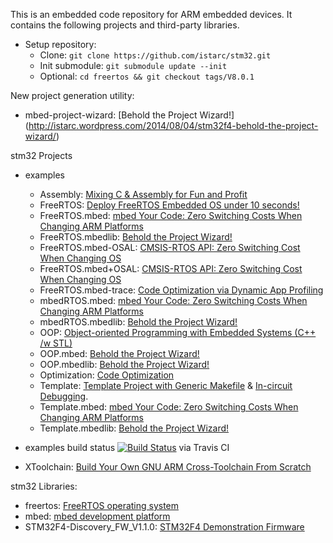 This is an embedded code repository for ARM embedded devices. It contains the following projects and third-party libraries.

* Setup repository:
	* Clone: `git clone https://github.com/istarc/stm32.git`
	* Init submodule: `git submodule update --init`
	* Optional: `cd freertos && git checkout tags/V8.0.1`

New project generation utility:
* mbed-project-wizard: [Behold the Project Wizard!] (http://istarc.wordpress.com/2014/08/04/stm32f4-behold-the-project-wizard/)

stm32 Projects 
* examples
	* Assembly: [Mixing C & Assembly for Fun and Profit](http://istarc.wordpress.com/2014/08/07/stay-tuned/)
	* FreeRTOS: [Deploy FreeRTOS Embedded OS under 10 seconds!](http://istarc.wordpress.com/2014/08/07/stay-tuned/)
	* FreeRTOS.mbed: [mbed Your Code: Zero Switching Costs When Changing ARM Platforms](http://istarc.wordpress.com/2014/07/28/stm32f4-mbed-your-code/)
	* FreeRTOS.mbedlib: [Behold the Project Wizard!](http://istarc.wordpress.com/2014/08/04/stm32f4-behold-the-project-wizard/)
	* FreeRTOS.mbed-OSAL: [CMSIS-RTOS API: Zero Switching Cost When Changing OS](http://istarc.wordpress.com/2014/08/07/stay-tuned/)
	* FreeRTOS.mbed+OSAL: [CMSIS-RTOS API: Zero Switching Cost When Changing OS](http://istarc.wordpress.com/2014/08/07/stay-tuned/)
	* FreeRTOS.mbed-trace: [Code Optimization via Dynamic App Profiling](http://istarc.wordpress.com/2014/08/07/stay-tuned/)
	* mbedRTOS.mbed: [mbed Your Code: Zero Switching Costs When Changing ARM Platforms](http://istarc.wordpress.com/2014/07/28/stm32f4-mbed-your-code/)
	* mbedRTOS.mbedlib: [Behold the Project Wizard!](http://istarc.wordpress.com/2014/08/04/stm32f4-behold-the-project-wizard/)
	* OOP: [Object-oriented Programming with Embedded Systems (C++ /w STL)](http://istarc.wordpress.com/2014/07/18/stm32f4-object-oriented-programming-c-with-embedded-systems/)
	* OOP.mbed: [Behold the Project Wizard!](http://istarc.wordpress.com/2014/08/04/stm32f4-behold-the-project-wizard/)
	* OOP.mbedlib: [Behold the Project Wizard!](http://istarc.wordpress.com/2014/08/04/stm32f4-behold-the-project-wizard/)
	* Optimization: [Code Optimization](http://istarc.wordpress.com/2014/07/26/stm32f4-code-optimizations/)
	* Template: [Template Project with Generic Makefile](http://istarc.wordpress.com/2014/07/01/stm32f4/) & [In-circuit Debugging](http://istarc.wordpress.com/2014/07/06/stm32f4-in-circuit-debugging/).
	* Template.mbed: [mbed Your Code: Zero Switching Costs When Changing ARM Platforms](http://istarc.wordpress.com/2014/07/28/stm32f4-mbed-your-code/)
	* Template.mbedlib: [Behold the Project Wizard!](http://istarc.wordpress.com/2014/08/04/stm32f4-behold-the-project-wizard/)
* examples build status [![Build Status](https://travis-ci.org/istarc/stm32.svg?branch=master)](https://travis-ci.org/istarc/stm32) via Travis CI

* XToolchain: [Build Your Own GNU ARM Cross-Toolchain From Scratch](http://istarc.wordpress.com/2014/07/21/stm32f4-build-your-toolchain-from-scratch/)

stm32 Libraries:
* freertos: [FreeRTOS operating system](http://www.freertos.org/)
* mbed: [mbed development platform](http://mbed.org/)
* STM32F4-Discovery_FW_V1.1.0: [STM32F4 Demonstration Firmware](http://www.st.com/web/catalog/tools/FM116/SC959/SS1532/PF252419)
